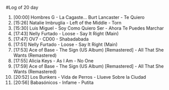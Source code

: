 #Log of 20 day

1. [00:00] Hombres G - La Cagaste... Burt Lancaster - Te Quiero
1. [15:26] Natalie Imbruglia - Left of the Middle - Torn
1. [15:30] Luis Miguel - Soy Como Quiero Ser - Ahora Te Puedes Marchar
1. [17:43] Nelly Furtado - Loose - Say It Right (Main)
1. [17:47] OV7 - CD00 - Shabadabada
1. [17:51] Nelly Furtado - Loose - Say It Right (Main)
1. [17:53] Ace of Base - The Sign (US Album) [Remastered] - All That She Wants (Remastered)
1. [17:55] Alicia Keys - As I Am - No One
1. [17:59] Ace of Base - The Sign (US Album) [Remastered] - All That She Wants (Remastered)
1. [20:52] Los Bunkers - Vida de Perros - Llueve Sobre la Ciudad
1. [20:56] Babasónicos - Infame - Putita
